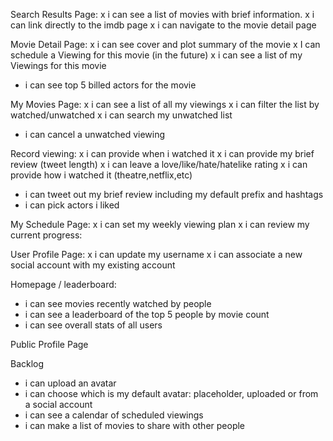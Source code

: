 Search Results Page:
 x i can see a list of movies with brief information.
 x i can link directly to the imdb page
 x i can navigate to the movie detail page

Movie Detail Page:
  x i can see cover and plot summary of the movie
  x I can schedule a Viewing for this movie (in the future)
  x i can see a list of my Viewings for this movie
  - i can see top 5 billed actors for the movie

My Movies Page:
  x i can see a list of all my viewings 
  x i can filter the list by watched/unwatched
  x i can search my unwatched list
  - i can cancel a unwatched viewing


Record viewing:
  x i can provide when i watched it
  x i can provide my brief review (tweet length)
  x i can leave a love/like/hate/hatelike rating
  x i can provide how i watched it (theatre,netflix,etc)
  - i can tweet out my brief review including my default prefix and hashtags 
  - i can pick actors i liked


My Schedule Page:
  x i can set my weekly viewing plan
  x i can review my current progress:


User Profile Page:
 x i can update my username 
 x i can associate a new social account with my existing account


Homepage / leaderboard:
  - i can see movies recently watched by people
  - i can see a leaderboard of the top 5 people by movie count
  - i can see overall stats of all users

Public Profile Page


Backlog
  - i can upload an avatar
  - i can choose which is my default avatar: placeholder, uploaded or from a social account
  - i can see a calendar of scheduled viewings
  - i can make a list of movies to share with other people
